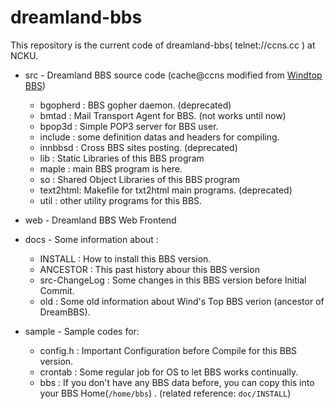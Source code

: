 # dreamland-bbs
This repository is the current code of dreamland-bbs( telnet://ccns.cc ) at NCKU.

* src    - Dreamland BBS source code (cache@ccns modified from [Windtop BBS](http://windtop.yzu.edu.tw/))
    + bgopherd : BBS gopher daemon. (deprecated)
    + bmtad    : Mail Transport Agent for BBS. (not works until now)
    + bpop3d   : Simple POP3 server for BBS user.
    + include  : some definition datas and headers for compiling.
    + innbbsd  : Cross BBS sites posting. (deprecated)
    + lib      : Static Libraries of this BBS program
    + maple    : main BBS program is here.
    + so       : Shared Object Libraries of this BBS program
    + text2html: Makefile for txt2html main programs. (deprecated)
    + util     : other utility programs for this BBS.

* web    - Dreamland BBS Web Frontend

* docs   - Some information about :
    + INSTALL        : How to install this BBS version.
    + ANCESTOR       : This past history abour this BBS version
    + src-ChangeLog  : Some changes in this BBS version before Initial Commit.
    + old            : Some old information about Wind's Top BBS verion (ancestor of DreamBBS).

* sample - Sample codes for:
    + config.h : Important Configuration before Compile for this BBS version.
    + crontab  : Some regular job for OS to let BBS works continually.
    + bbs      : If you don't have any BBS data before, you can copy this into your BBS Home(`/home/bbs`) .
                 (related reference: `doc/INSTALL`)

